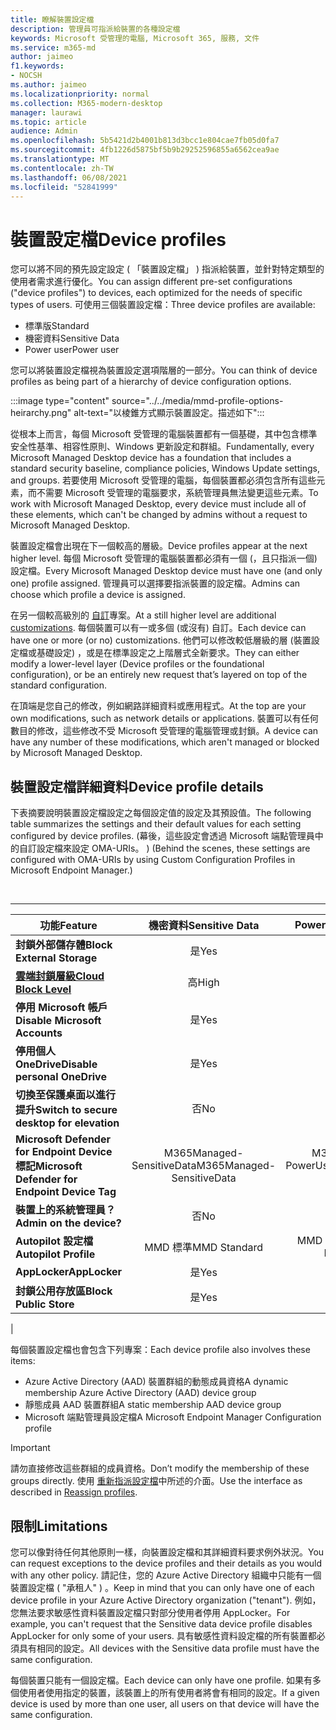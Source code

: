```yaml
---
title: 瞭解裝置設定檔
description: 管理員可指派給裝置的各種設定檔
keywords: Microsoft 受管理的電腦, Microsoft 365, 服務, 文件
ms.service: m365-md
author: jaimeo
f1.keywords:
- NOCSH
ms.author: jaimeo
ms.localizationpriority: normal
ms.collection: M365-modern-desktop
manager: laurawi
ms.topic: article
audience: Admin
ms.openlocfilehash: 5b5421d2b4001b813d3bcc1e804cae7fb05d0fa7
ms.sourcegitcommit: 4fb1226d5875bf5b9b29252596855a6562cea9ae
ms.translationtype: MT
ms.contentlocale: zh-TW
ms.lasthandoff: 06/08/2021
ms.locfileid: "52841999"
---
```

# <a name="device-profiles"></a><span data-ttu-id="a756d-104">裝置設定檔</span><span class="sxs-lookup"><span data-stu-id="a756d-104">Device profiles</span></span>

<span data-ttu-id="a756d-105">您可以將不同的預先設定設定 ( 「裝置設定檔」 ) 指派給裝置，並針對特定類型的使用者需求進行優化。</span><span class="sxs-lookup"><span data-stu-id="a756d-105">You can assign different pre-set configurations ("device profiles") to devices, each optimized for the needs of specific types of users.</span></span> <span data-ttu-id="a756d-106">可使用三個裝置設定檔：</span><span class="sxs-lookup"><span data-stu-id="a756d-106">Three device profiles are available:</span></span>

- <span data-ttu-id="a756d-107">標準版</span><span class="sxs-lookup"><span data-stu-id="a756d-107">Standard</span></span>
- <span data-ttu-id="a756d-108">機密資料</span><span class="sxs-lookup"><span data-stu-id="a756d-108">Sensitive Data</span></span>
- <span data-ttu-id="a756d-109">Power user</span><span class="sxs-lookup"><span data-stu-id="a756d-109">Power user</span></span>

<span data-ttu-id="a756d-110">您可以將裝置設定檔視為裝置設定選項階層的一部分。</span><span class="sxs-lookup"><span data-stu-id="a756d-110">You can think of device profiles as being part of a hierarchy of device configuration options.</span></span>

:::image type="content" source="../../media/mmd-profile-options-heirarchy.png" alt-text="以棱錐方式顯示裝置設定。描述如下":::

<span data-ttu-id="a756d-112">從根本上而言，每個 Microsoft 受管理的電腦裝置都有一個基礎，其中包含標準安全性基準、相容性原則、Windows 更新設定和群組。</span><span class="sxs-lookup"><span data-stu-id="a756d-112">Fundamentally, every Microsoft Managed Desktop device has a foundation that includes a standard security baseline, compliance policies, Windows Update settings, and groups.</span></span> <span data-ttu-id="a756d-113">若要使用 Microsoft 受管理的電腦，每個裝置都必須包含所有這些元素，而不需要 Microsoft 受管理的電腦要求，系統管理員無法變更這些元素。</span><span class="sxs-lookup"><span data-stu-id="a756d-113">To work with Microsoft Managed Desktop, every device must include all of these elements, which can't be changed by admins without a request to Microsoft Managed Desktop.</span></span>

<span data-ttu-id="a756d-114">裝置設定檔會出現在下一個較高的層級。</span><span class="sxs-lookup"><span data-stu-id="a756d-114">Device profiles appear at the next higher level.</span></span> <span data-ttu-id="a756d-115">每個 Microsoft 受管理的電腦裝置都必須有一個 (，且只指派一個) 設定檔。</span><span class="sxs-lookup"><span data-stu-id="a756d-115">Every Microsoft Managed Desktop device must have one (and only one) profile assigned.</span></span> <span data-ttu-id="a756d-116">管理員可以選擇要指派裝置的設定檔。</span><span class="sxs-lookup"><span data-stu-id="a756d-116">Admins can choose which profile a device is assigned.</span></span>

<span data-ttu-id="a756d-117">在另一個較高級別的 [自訂](customizing.md)專案。</span><span class="sxs-lookup"><span data-stu-id="a756d-117">At a still higher level are additional [customizations](customizing.md).</span></span> <span data-ttu-id="a756d-118">每個裝置可以有一或多個 (或沒有) 自訂。</span><span class="sxs-lookup"><span data-stu-id="a756d-118">Each device can have one or more (or no) customizations.</span></span> <span data-ttu-id="a756d-119">他們可以修改較低層級的層 (裝置設定檔或基礎設定) ，或是在標準設定之上階層式全新要求。</span><span class="sxs-lookup"><span data-stu-id="a756d-119">They can either modify a lower-level layer (Device profiles or the foundational configuration),  or be an entirely new request that’s layered on top of the standard configuration.</span></span>

<span data-ttu-id="a756d-120">在頂端是您自己的修改，例如網路詳細資料或應用程式。</span><span class="sxs-lookup"><span data-stu-id="a756d-120">At the top are your own modifications, such as network details or applications.</span></span> <span data-ttu-id="a756d-121">裝置可以有任何數目的修改，這些修改不受 Microsoft 受管理的電腦管理或封鎖。</span><span class="sxs-lookup"><span data-stu-id="a756d-121">A device can have any number of these modifications, which aren't managed or blocked by Microsoft Managed Desktop.</span></span>


## <a name="device-profile-details"></a><span data-ttu-id="a756d-122">裝置設定檔詳細資料</span><span class="sxs-lookup"><span data-stu-id="a756d-122">Device profile details</span></span>

<span data-ttu-id="a756d-123">下表摘要說明裝置設定檔設定之每個設定值的設定及其預設值。</span><span class="sxs-lookup"><span data-stu-id="a756d-123">The following table summarizes the settings and their default values for each setting configured by device profiles.</span></span> <span data-ttu-id="a756d-124"> (幕後，這些設定會透過 Microsoft 端點管理員中的自訂設定檔來設定 OMA-URIs。 ) </span><span class="sxs-lookup"><span data-stu-id="a756d-124">(Behind the scenes, these settings are configured with OMA-URIs by using Custom Configuration Profiles in Microsoft Endpoint Manager.)</span></span>

<br>

****

|<span data-ttu-id="a756d-125">功能</span><span class="sxs-lookup"><span data-stu-id="a756d-125">Feature</span></span>|<span data-ttu-id="a756d-126">機密資料</span><span class="sxs-lookup"><span data-stu-id="a756d-126">Sensitive Data</span></span>|<span data-ttu-id="a756d-127">Power User</span><span class="sxs-lookup"><span data-stu-id="a756d-127">Power User</span></span>|<span data-ttu-id="a756d-128">標準版</span><span class="sxs-lookup"><span data-stu-id="a756d-128">Standard</span></span>|
|---|:---:|:---:|:---:|
|<span data-ttu-id="a756d-129">**封鎖外部儲存體**</span><span class="sxs-lookup"><span data-stu-id="a756d-129">**Block External Storage**</span></span>|<span data-ttu-id="a756d-130">是</span><span class="sxs-lookup"><span data-stu-id="a756d-130">Yes</span></span>|<span data-ttu-id="a756d-131">是</span><span class="sxs-lookup"><span data-stu-id="a756d-131">Yes</span></span>|<span data-ttu-id="a756d-132">否</span><span class="sxs-lookup"><span data-stu-id="a756d-132">No</span></span>|
|<span data-ttu-id="a756d-133">**[雲端封鎖層級](/graph/api/resources/intune-deviceconfig-defendercloudblockleveltype)**</span><span class="sxs-lookup"><span data-stu-id="a756d-133">**[Cloud Block Level](/graph/api/resources/intune-deviceconfig-defendercloudblockleveltype)**</span></span>|<span data-ttu-id="a756d-134">高</span><span class="sxs-lookup"><span data-stu-id="a756d-134">High</span></span>|<span data-ttu-id="a756d-135">高</span><span class="sxs-lookup"><span data-stu-id="a756d-135">High</span></span>|<span data-ttu-id="a756d-136">高</span><span class="sxs-lookup"><span data-stu-id="a756d-136">High</span></span>|
|<span data-ttu-id="a756d-137">**停用 Microsoft 帳戶**</span><span class="sxs-lookup"><span data-stu-id="a756d-137">**Disable Microsoft Accounts**</span></span>|<span data-ttu-id="a756d-138">是</span><span class="sxs-lookup"><span data-stu-id="a756d-138">Yes</span></span>|<span data-ttu-id="a756d-139">是</span><span class="sxs-lookup"><span data-stu-id="a756d-139">Yes</span></span>|<span data-ttu-id="a756d-140">否</span><span class="sxs-lookup"><span data-stu-id="a756d-140">No</span></span>|
|<span data-ttu-id="a756d-141">**停用個人 OneDrive**</span><span class="sxs-lookup"><span data-stu-id="a756d-141">**Disable personal OneDrive**</span></span>|<span data-ttu-id="a756d-142">是</span><span class="sxs-lookup"><span data-stu-id="a756d-142">Yes</span></span>|<span data-ttu-id="a756d-143">是</span><span class="sxs-lookup"><span data-stu-id="a756d-143">Yes</span></span>|<span data-ttu-id="a756d-144">否</span><span class="sxs-lookup"><span data-stu-id="a756d-144">No</span></span>|
|<span data-ttu-id="a756d-145">**切換至保護桌面以進行提升**</span><span class="sxs-lookup"><span data-stu-id="a756d-145">**Switch to secure desktop for elevation**</span></span>|<span data-ttu-id="a756d-146">否</span><span class="sxs-lookup"><span data-stu-id="a756d-146">No</span></span>|<span data-ttu-id="a756d-147">是</span><span class="sxs-lookup"><span data-stu-id="a756d-147">Yes</span></span>|<span data-ttu-id="a756d-148">否</span><span class="sxs-lookup"><span data-stu-id="a756d-148">No</span></span>|
|<span data-ttu-id="a756d-149">**Microsoft Defender for Endpoint Device 標記**</span><span class="sxs-lookup"><span data-stu-id="a756d-149">**Microsoft Defender for Endpoint Device Tag**</span></span>|<span data-ttu-id="a756d-150">M365Managed-SensitiveData</span><span class="sxs-lookup"><span data-stu-id="a756d-150">M365Managed-SensitiveData</span></span>|<span data-ttu-id="a756d-151">M365Managed-PowerUser</span><span class="sxs-lookup"><span data-stu-id="a756d-151">M365Managed-PowerUser</span></span>|<span data-ttu-id="a756d-152">M365Managed-Standard</span><span class="sxs-lookup"><span data-stu-id="a756d-152">M365Managed-Standard</span></span>|
|<span data-ttu-id="a756d-153">**裝置上的系統管理員？**</span><span class="sxs-lookup"><span data-stu-id="a756d-153">**Admin on the device?**</span></span>|<span data-ttu-id="a756d-154">否</span><span class="sxs-lookup"><span data-stu-id="a756d-154">No</span></span>|<span data-ttu-id="a756d-155">是</span><span class="sxs-lookup"><span data-stu-id="a756d-155">Yes</span></span>|<span data-ttu-id="a756d-156">否</span><span class="sxs-lookup"><span data-stu-id="a756d-156">No</span></span>|
|<span data-ttu-id="a756d-157">**Autopilot 設定檔**</span><span class="sxs-lookup"><span data-stu-id="a756d-157">**Autopilot Profile**</span></span>|<span data-ttu-id="a756d-158">MMD 標準</span><span class="sxs-lookup"><span data-stu-id="a756d-158">MMD Standard</span></span>|<span data-ttu-id="a756d-159">MMD Power User</span><span class="sxs-lookup"><span data-stu-id="a756d-159">MMD Power User</span></span>|<span data-ttu-id="a756d-160">MMD 標準</span><span class="sxs-lookup"><span data-stu-id="a756d-160">MMD Standard</span></span>|
|<span data-ttu-id="a756d-161">**AppLocker**</span><span class="sxs-lookup"><span data-stu-id="a756d-161">**AppLocker**</span></span>|<span data-ttu-id="a756d-162">是</span><span class="sxs-lookup"><span data-stu-id="a756d-162">Yes</span></span>|<span data-ttu-id="a756d-163">否</span><span class="sxs-lookup"><span data-stu-id="a756d-163">No</span></span>|<span data-ttu-id="a756d-164">否</span><span class="sxs-lookup"><span data-stu-id="a756d-164">No</span></span>|
|<span data-ttu-id="a756d-165">**封鎖公用存放區**</span><span class="sxs-lookup"><span data-stu-id="a756d-165">**Block Public Store**</span></span>|<span data-ttu-id="a756d-166">是</span><span class="sxs-lookup"><span data-stu-id="a756d-166">Yes</span></span>|<span data-ttu-id="a756d-167">是</span><span class="sxs-lookup"><span data-stu-id="a756d-167">Yes</span></span>|<span data-ttu-id="a756d-168">否</span><span class="sxs-lookup"><span data-stu-id="a756d-168">No</span></span>|
|

<span data-ttu-id="a756d-169">每個裝置設定檔也會包含下列專案：</span><span class="sxs-lookup"><span data-stu-id="a756d-169">Each device profile also involves these items:</span></span>

- <span data-ttu-id="a756d-170">Azure Active Directory (AAD) 裝置群組的動態成員資格</span><span class="sxs-lookup"><span data-stu-id="a756d-170">A dynamic membership Azure Active Directory (AAD) device group</span></span>
- <span data-ttu-id="a756d-171">靜態成員 AAD 裝置群組</span><span class="sxs-lookup"><span data-stu-id="a756d-171">A static membership AAD device group</span></span>
- <span data-ttu-id="a756d-172">Microsoft 端點管理員設定檔</span><span class="sxs-lookup"><span data-stu-id="a756d-172">A Microsoft Endpoint Manager Configuration profile</span></span>

> [!IMPORTANT]
> <span data-ttu-id="a756d-173">請勿直接修改這些群組的成員資格。</span><span class="sxs-lookup"><span data-stu-id="a756d-173">Don’t modify the membership of these groups directly.</span></span> <span data-ttu-id="a756d-174">使用 [重新指派設定檔](../working-with-managed-desktop/change-device-profile.md)中所述的介面。</span><span class="sxs-lookup"><span data-stu-id="a756d-174">Use the interface as described in [Reassign profiles](../working-with-managed-desktop/change-device-profile.md).</span></span>

## <a name="limitations"></a><span data-ttu-id="a756d-175">限制</span><span class="sxs-lookup"><span data-stu-id="a756d-175">Limitations</span></span>

<span data-ttu-id="a756d-176">您可以像對待任何其他原則一樣，向裝置設定檔和其詳細資料要求例外狀況。</span><span class="sxs-lookup"><span data-stu-id="a756d-176">You can request exceptions to the device profiles and their details as you would with any other policy.</span></span> <span data-ttu-id="a756d-177">請記住，您的 Azure Active Directory 組織中只能有一個裝置設定檔 ( "承租人" ) 。</span><span class="sxs-lookup"><span data-stu-id="a756d-177">Keep in mind that you can only have one of each device profile in your Azure Active Directory organization ("tenant").</span></span> <span data-ttu-id="a756d-178">例如，您無法要求敏感性資料裝置設定檔只對部分使用者停用 AppLocker。</span><span class="sxs-lookup"><span data-stu-id="a756d-178">For example, you can't request that the Sensitive data device profile disables AppLocker for only some of your users.</span></span> <span data-ttu-id="a756d-179">具有敏感性資料設定檔的所有裝置都必須具有相同的設定。</span><span class="sxs-lookup"><span data-stu-id="a756d-179">All devices with the Sensitive data profile must have the same configuration.</span></span>

<span data-ttu-id="a756d-180">每個裝置只能有一個設定檔。</span><span class="sxs-lookup"><span data-stu-id="a756d-180">Each device can only have one profile.</span></span> <span data-ttu-id="a756d-181">如果有多個使用者使用指定的裝置，該裝置上的所有使用者將會有相同的設定。</span><span class="sxs-lookup"><span data-stu-id="a756d-181">If a given device is used by more than one user, all users on that device will have the same configuration.</span></span>
